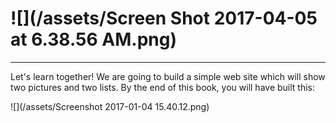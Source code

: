 # ![](/assets/Screen Shot 2017-04-05 at 6.38.56 AM.png)        

---

Let's learn together! We are going to build a simple web site which will show two pictures and two lists. By the end of this book, you will have built this:

![](/assets/Screenshot 2017-01-04 15.40.12.png)

